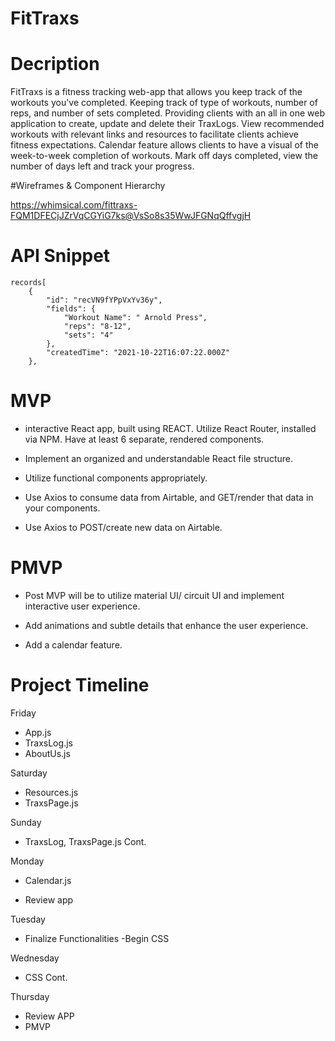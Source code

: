 # FitTraxs


# Decription

FitTraxs is a fitness tracking web-app that allows you keep track of the workouts you've completed. Keeping track of type of workouts, number of reps, and number of sets completed. Providing clients with an all in one web application to create, update and delete their TraxLogs. View recommended workouts with relevant links and resources to facilitate clients achieve fitness expectations. Calendar feature allows clients to have a visual of the week-to-week completion of workouts. Mark off days completed, view the number of days left and track your progress. 

#Wireframes & Component Hierarchy

https://whimsical.com/fittraxs-FQM1DFECjJZrVqCGYiG7ks@VsSo8s35WwJFGNqQffvgjH

# API Snippet
    records[
        {
            "id": "recVN9fYPpVxYv36y",
            "fields": {
                "Workout Name": " Arnold Press",
                "reps": "8-12",
                "sets": "4"
            },
            "createdTime": "2021-10-22T16:07:22.000Z"
        },


# MVP  

- interactive React app, built using REACT. Utilize React Router, 
  installed via NPM. Have at least 6 separate, rendered components. 

- Implement an organized and understandable React file structure. 

- Utilize functional components appropriately. 

- Use Axios to consume data from Airtable, and GET/render that data in your components. 

- Use Axios to POST/create new data on Airtable. 


# PMVP 

- Post MVP will be to utilize material UI/ circuit UI and implement interactive user experience. 

- Add animations and subtle details that enhance the user experience. 

- Add a calendar feature.

# Project Timeline

Friday

- App.js
- TraxsLog.js 
- AboutUs.js

Saturday

- Resources.js
- TraxsPage.js



Sunday

- TraxsLog, TraxsPage.js Cont.


Monday

- Calendar.js

- Review app

Tuesday

- Finalize Functionalities 
-Begin CSS


Wednesday

- CSS Cont.

Thursday
- Review APP
- PMVP















